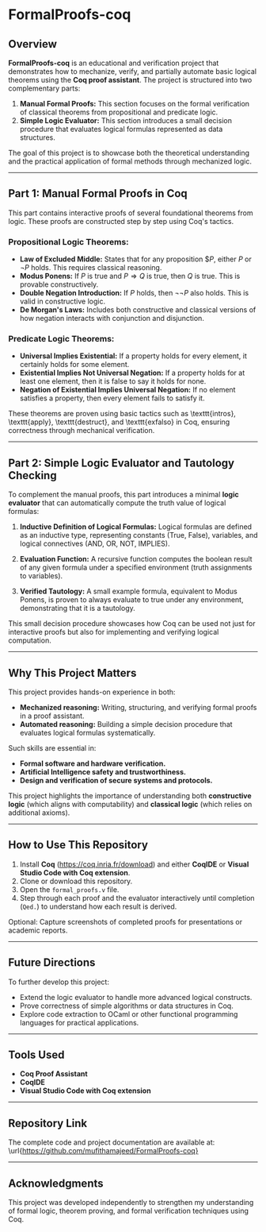 # FormalProofs-coq

## Overview

**FormalProofs-coq** is an educational and verification project that demonstrates how to mechanize, verify, and partially automate basic logical theorems using the **Coq proof assistant**. The project is structured into two complementary parts:

1. **Manual Formal Proofs:** This section focuses on the formal verification of classical theorems from propositional and predicate logic.
2. **Simple Logic Evaluator:** This section introduces a small decision procedure that evaluates logical formulas represented as data structures.

The goal of this project is to showcase both the theoretical understanding and the practical application of formal methods through mechanized logic.

---

## Part 1: Manual Formal Proofs in Coq

This part contains interactive proofs of several foundational theorems from logic. These proofs are constructed step by step using Coq's tactics.

### Propositional Logic Theorems:

- **Law of Excluded Middle:** States that for any proposition $$P$, either $P$ or $\neg P$ holds. This requires classical reasoning.
- **Modus Ponens:** If $P$ is true and $P \Rightarrow Q$ is true, then $Q$ is true. This is provable constructively.
- **Double Negation Introduction:** If $P$ holds, then $\neg \neg P$ also holds. This is valid in constructive logic.
- **De Morgan's Laws:** Includes both constructive and classical versions of how negation interacts with conjunction and disjunction.

### Predicate Logic Theorems:

- **Universal Implies Existential:** If a property holds for every element, it certainly holds for some element.
- **Existential Implies Not Universal Negation:** If a property holds for at least one element, then it is false to say it holds for none.
- **Negation of Existential Implies Universal Negation:** If no element satisfies a property, then every element fails to satisfy it.

These theorems are proven using basic tactics such as \texttt{intros}, \texttt{apply}, \texttt{destruct}, and \texttt{exfalso} in Coq, ensuring correctness through mechanical verification.

---

## Part 2: Simple Logic Evaluator and Tautology Checking

To complement the manual proofs, this part introduces a minimal **logic evaluator** that can automatically compute the truth value of logical formulas:

1. **Inductive Definition of Logical Formulas:** Logical formulas are defined as an inductive type, representing constants (True, False), variables, and logical connectives (AND, OR, NOT, IMPLIES).

2. **Evaluation Function:** A recursive function computes the boolean result of any given formula under a specified environment (truth assignments to variables).

3. **Verified Tautology:** A small example formula, equivalent to Modus Ponens, is proven to always evaluate to true under any environment, demonstrating that it is a tautology.

This small decision procedure showcases how Coq can be used not just for interactive proofs but also for implementing and verifying logical computation.

---

## Why This Project Matters

This project provides hands-on experience in both:

- **Mechanized reasoning:** Writing, structuring, and verifying formal proofs in a proof assistant.
- **Automated reasoning:** Building a simple decision procedure that evaluates logical formulas systematically.

Such skills are essential in:

- **Formal software and hardware verification.**
- **Artificial Intelligence safety and trustworthiness.**
- **Design and verification of secure systems and protocols.**

This project highlights the importance of understanding both **constructive logic** (which aligns with computability) and **classical logic** (which relies on additional axioms).

---

## How to Use This Repository

1. Install **Coq** (https://coq.inria.fr/download) and either **CoqIDE** or **Visual Studio Code with Coq extension**.
2. Clone or download this repository.
3. Open the `formal_proofs.v` file.
4. Step through each proof and the evaluator interactively until completion (`Qed.`) to understand how each result is derived.

Optional: Capture screenshots of completed proofs for presentations or academic reports.

---

## Future Directions

To further develop this project:

- Extend the logic evaluator to handle more advanced logical constructs.
- Prove correctness of simple algorithms or data structures in Coq.
- Explore code extraction to OCaml or other functional programming languages for practical applications.

---

## Tools Used

- **Coq Proof Assistant**
- **CoqIDE**
- **Visual Studio Code with Coq extension**

---

## Repository Link

The complete code and project documentation are available at:  
\url{https://github.com/mufithamajeed/FormalProofs-coq}

---

## Acknowledgments

This project was developed independently to strengthen my understanding of formal logic, theorem proving, and formal verification techniques using Coq.
